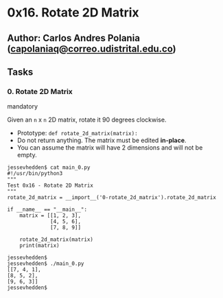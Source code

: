 # 0x16. Rotate 2D Matrix

## Author: Carlos Andres Polania (capolaniaq@correo.udistrital.edu.co)

## Tasks

### 0. Rotate 2D Matrix

mandatory

Given an  `n`  x  `n`  2D matrix, rotate it 90 degrees clockwise.

-   Prototype:  `def rotate_2d_matrix(matrix):`
-   Do not return anything. The matrix must be edited  **in-place**.
-   You can assume the matrix will have 2 dimensions and will not be empty.

```
jessevhedden$ cat main_0.py
#!/usr/bin/python3
"""
Test 0x16 - Rotate 2D Matrix
"""
rotate_2d_matrix = __import__('0-rotate_2d_matrix').rotate_2d_matrix

if __name__ == "__main__":
    matrix = [[1, 2, 3],
              [4, 5, 6],
              [7, 8, 9]]

    rotate_2d_matrix(matrix)
    print(matrix)

jessevhedden$
jessevhedden$ ./main_0.py
[[7, 4, 1],
[8, 5, 2],
[9, 6, 3]]
jessevhedden$
```